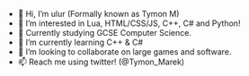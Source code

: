 - 👋 Hi, I’m ulur (Formally known as Tymon M)
- 👀 I’m interested in Lua, HTML/CSS/JS, C++, C# and Python!
- 📖 Currently studying GCSE Computer Science.
- 🌱 I’m currently learning C++ & C#
- 💞️ I’m looking to collaborate on large games and software.
- 📫 Reach me using twitter! (@Tymon_Marek)

